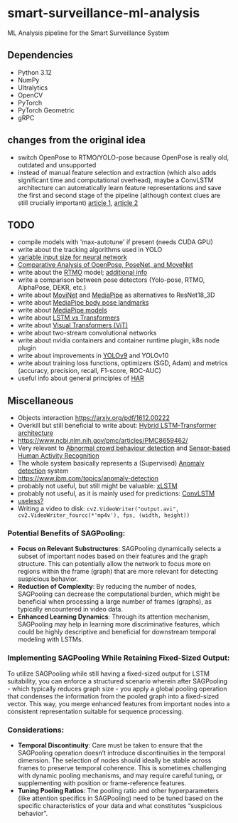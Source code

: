 # smart-surveillance-ml-analysis
ML Analysis pipeline for the Smart Surveillance System

## Dependencies
 * Python 3.12
 * NumPy
 * Ultralytics
 * OpenCV
 * PyTorch
 * PyTorch Geometric
 * gRPC

## changes from the original idea
 - switch OpenPose to RTMO/YOLO-pose because OpenPose is really old, outdated and unsupported
 - instead of manual feature selection and extraction (which also adds significant time and computational 
 overhead), maybe a ConvLSTM architecture can automatically learn feature representations and save the first and
 second stage of the pipeline (although context clues are still crucially important) [article 1](https://www.mdpi.com/1424-8220/16/1/115),
 [article 2](https://www.mdpi.com/1424-8220/17/11/2556)

## TODO
 - compile models with 'max-autotune' if present (needs CUDA GPU)
 - write about the tracking algorithms used in YOLO
 - [variable input size for neural network](https://stats.stackexchange.com/a/138760)
 - [Comparative Analysis of OpenPose, PoseNet, and MoveNet](https://iieta.org/journals/ts/paper/10.18280/ts.390111)
 - write about the [RTMO](https://arxiv.org/pdf/2312.07526) model; [additional info](https://github.com/open-mmlab/mmpose/tree/main/projects/rtmo)
 - write a comparison between pose detectors (Yolo-pose, RTMO, AlphaPose, DEKR, etc.)
 - write about [MoviNet](https://arxiv.org/pdf/2103.11511) and [MediaPipe](https://ai.google.dev/edge/mediapipe/solutions/guide) as alternatives to ResNet18_3D
 - write about [MediaPipe body pose landmarks](https://ai.google.dev/edge/mediapipe/solutions/vision/pose_landmarker)
 - write about [MediaPipe models](https://chuoling.github.io/mediapipe/solutions/holistic.html)
 - write about [LSTM vs Transformers](https://deep-learning-mit.github.io/staging/blog/2023/time-series-lstm-transformer/)
 - write about [Visual Transformers (ViT)](https://arxiv.org/pdf/2102.05095)
 - write about two-stream convolutional networks
 - write about nvidia containers and container runtime plugin, k8s node plugin
 - write about improvements in [YOLOv9](https://learnopencv.com/yolov9-advancing-the-yolo-legacy/) and YOLOv10
 - write about training loss functions, optimizers (SGD, Adam) and metrics (accuracy, precision, recall, F1-score, ROC-AUC)
 - useful info about general principles of [HAR](https://www.sciencedirect.com/science/article/pii/S187705092200045X?ref=cra_js_challenge&fr=RR-1)

## Miscellaneous 
 - Objects interaction https://arxiv.org/pdf/1612.00222
 - Overkill but still beneficial to write about: [Hybrid LSTM-Transformer architecture](https://www.nature.com/articles/s41598-024-55483-x)
 - https://www.ncbi.nlm.nih.gov/pmc/articles/PMC8659462/
 - Very relevant to [Abnormal crowd behaviour detection](https://ieeexplore.ieee.org/abstract/document/5206641)
  and [Sensor-based Human Activity Recognition](https://ieeexplore.ieee.org/abstract/document/9333470)
 - The whole system basically represents a (Supervised) [Anomaly detection](https://en.wikipedia.org/wiki/Anomaly_detection) system
 - https://www.ibm.com/topics/anomaly-detection
 - probably not useful, but still might be valuable: [xLSTM](https://arxiv.org/html/2406.04303v1)
 - probably not useful, as it is mainly used for predictions: [ConvLSTM](https://medium.com/neuronio/an-introduction-to-convlstm-55c9025563a7)
 - [useless?](https://arxiv.org/pdf/1711.09577v2)
 - Writing a video to disk: `cv2.VideoWriter("output.avi", cv2.VideoWriter_fourcc(*'mp4v'), fps, (width, height))`

### Potential Benefits of SAGPooling:
- **Focus on Relevant Substructures**: SAGPooling dynamically selects a subset of important nodes based on their
 features and the graph structure. This can potentially allow the network to focus more on regions within the frame
 (graph) that are more relevant for detecting suspicious behavior.
- **Reduction of Complexity**: By reducing the number of nodes, SAGPooling can decrease the computational burden,
 which might be beneficial when processing a large number of frames (graphs), as typically encountered in video data.
- **Enhanced Learning Dynamics**: Through its attention mechanism, SAGPooling may help in learning more
 discriminative features, which could be highly descriptive and beneficial for downstream temporal modeling with LSTMs.

### Implementing SAGPooling While Retaining Fixed-Sized Output:
To utilize SAGPooling while still having a fixed-sized output for LSTM suitability, you can enforce a structured
scenario wherein after SAGPooling - which typically reduces graph size - you apply a global pooling operation that
condenses the information from the pooled graph into a fixed-sized vector. This way, you merge enhanced features from
important nodes into a consistent representation suitable for sequence processing.

### Considerations:
- **Temporal Discontinuity**: Care must be taken to ensure that the SAGPooling operation doesn’t introduce
  discontinuities in the temporal dimension. The selection of nodes should ideally be stable across frames to
  preserve temporal coherence. This is sometimes challenging with dynamic pooling mechanisms, and may require careful
  tuning, or supplementing with position or frame-reference features.
- **Tuning Pooling Ratios**: The pooling ratio and other hyperparameters (like attention specifics in SAGPooling)
  need to be tuned based on the specific characteristics of your data and what constitutes “suspicious behavior”.
